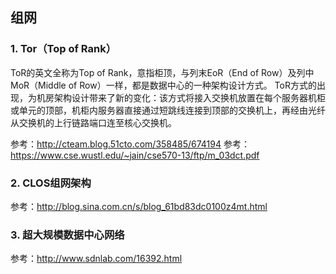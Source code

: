 ## 组网

### 1. Tor（Top of Rank）
ToR的英文全称为Top of Rank，意指柜顶，与列末EoR（End of Row）及列中MoR（Middle of Row）一样，都是数据中心的一种架构设计方式。
ToR方式的出现，为机房架构设计带来了新的变化：该方式将接入交换机放置在每个服务器机柜或单元的顶部，机柜内服务器直接通过短跳线连接到顶部的交换机上，再经由光纤从交换机的上行链路端口连至核心交换机。


参考：http://cteam.blog.51cto.com/358485/674194
参考：https://www.cse.wustl.edu/~jain/cse570-13/ftp/m_03dct.pdf

### 2. CLOS组网架构

参考：http://blog.sina.com.cn/s/blog_61bd83dc0100z4mt.html

### 3. 超大规模数据中心网络

参考：http://www.sdnlab.com/16392.html


